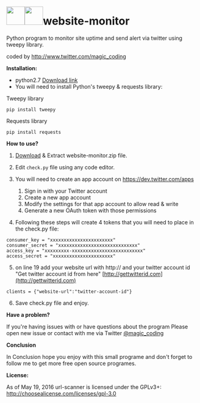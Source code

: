 # <img src="https://ee5817f8e2e9a2e34042-3365e7f0719651e5b8d0979bce83c558.ssl.cf5.rackcdn.com/python.png" width="48"><img src="http://s32.postimg.org/ujg7qagp1/monitoring_icon.png" width="48">website-monitor
Python program to monitor site uptime and send alert via twitter using tweepy library.

coded by http://www.twitter.com/magic_coding


**Installation:**

- python2.7 [Download link](https://www.python.org/download/releases/2.7/)
- You will need to install Python's tweepy & requests library:

Tweepy library
```
pip install tweepy
```
Requests library
```
pip install requests
```

**How to use?**

1. [Download](https://github.com/magic-coding/website-monitor/archive/master.zip) & Extract website-monitor.zip file.
2. Edit `check.py` file using any code editor.
3. You will need to create an app account on https://dev.twitter.com/apps
	1. Sign in with your Twitter account
	2. Create a new app account
	3. Modify the settings for that app account to allow read & write
	4. Generate a new OAuth token with those permissions

4. Following these steps will create 4 tokens that you will need to place in the check.py file:
```
consumer_key = "xxxxxxxxxxxxxxxxxxxxxxx"
consumer_secret = "xxxxxxxxxxxxxxxxxxxxxxxxxxxxx"
access_key = "xxxxxxxxx-xxxxxxxxxxxxxxxxxxxxxxxxxx"
access_secret = "xxxxxxxxxxxxxxxxxxxxxx"
```
5. on line 19 add your website url with http:// and your twitter account id "Get twitter account id from here" [http://gettwitterid.com](http://gettwitterid.com)
```
clients = {"website-url":"twitter-account-id"}
```
6. Save check.py file and enjoy.


**Have a problem?**

If you're having issues with or have questions about the program Please open new issue or contact with me via Twitter [@magic_coding](http://www.twitter.com/magic_coding)


**Conclusion**

In Conclusion hope you enjoy with this small programe and don't forget to follow me to get more free open source programes.

**License:**

As of May 19, 2016 url-scanner is licensed under the GPLv3+: http://choosealicense.com/licenses/gpl-3.0
